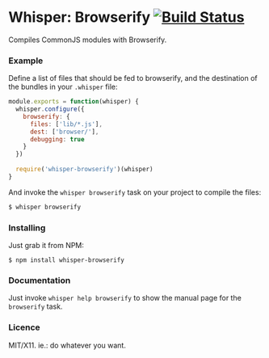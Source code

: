 # Whisper: Browserify [![Build Status](https://travis-ci.org/killdream/whisper-browserify.png)](https://travis-ci.org/killdream/whisper-browserify)

Compiles CommonJS modules with Browserify.


### Example

Define a list of files that should be fed to browserify, and the destination of
the bundles in your `.whisper` file:

```js
module.exports = function(whisper) {
  whisper.configure({
    browserify: {
      files: ['lib/*.js'],
      dest: ['browser/'],
      debugging: true
    }
  })
  
  require('whisper-browserify')(whisper)
}
```

And invoke the `whisper browserify` task on your project to compile the files:

```bash
$ whisper browserify
```


### Installing

Just grab it from NPM:

    $ npm install whisper-browserify


### Documentation

Just invoke `whisper help browserify` to show the manual page for the
`browserify` task.


### Licence

MIT/X11. ie.: do whatever you want.

[es5-shim]: https://github.com/kriskowal/es5-shim
